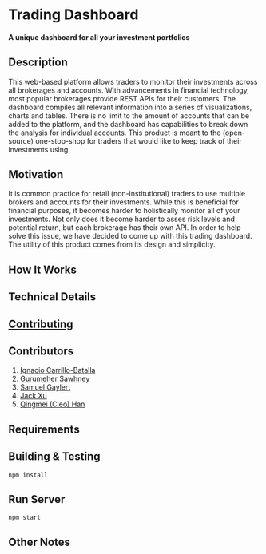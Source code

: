 # Trading Dashboard
#### A unique dashboard for all your investment portfolios

## Description
This web-based platform allows traders to monitor their investments across all brokerages and accounts. With advancements in financial technology, most popular brokerages provide REST APIs for their customers. The dashboard compiles all relevant information into a series of visualizations, charts and tables. There is no limit to the amount of accounts that can be added to the platform, and the dashboard has capabilities to break down the analysis for individual accounts. This product is meant to the (open-source) one-stop-shop for traders that would like to keep track of their investments using.


## Motivation
It is common practice for retail (non-institutional) traders to use multiple brokers and accounts for their investments. While this is beneficial for financial purposes, it becomes harder to holistically monitor all of your investments. Not only does it become harder to asses risk levels and potential return, but each brokerage has their own API. In order to help solve this issue, we have decided to come up with this trading dashboard. The utility of this product comes from its design and simplicity. 


## How It Works


## Technical Details


## [Contributing](CONTRIBUTING.md)

## Contributors
1. [Ignacio Carrillo-Batalla](https://github.com/itcarrillo)
2. [Gurumeher Sawhney](https://github.com/gurusawhney)
3. [Samuel Gaylert](https://github.com/sam-gaylert) 
4. [Jack Xu](https://github.com/jxupower)
5. [Qingmei (Cleo) Han](https://github.com/cleoqhan)

## Requirements


## Building & Testing
```npm install```

## Run Server
```npm start```

## Other Notes
